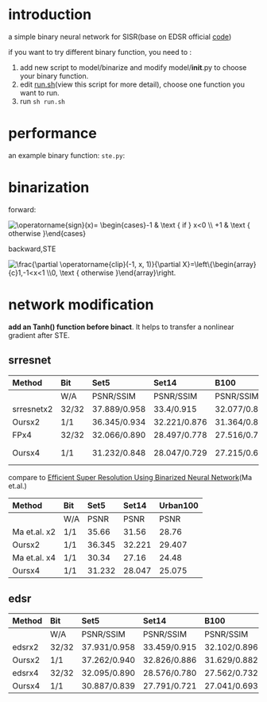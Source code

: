 # introduction

a simple binary neural network for SISR(base on EDSR official [code](https://github.com/sanghyun-son/EDSR-PyTorch))

if you want to try different binary function, you need to :
1. add new script to model/binarize and modify model/__init__.py to choose your binary function.
2. edit [run.sh](./run.sh)(view this script for more detail), choose one function you want to run.
3. run `sh run.sh`


# performance
an example binary function:
`ste.py`:
# binarization

forward:

<img src="https://latex.codecogs.com/svg.image?\operatorname{sign}(x)=&space;\begin{cases}-1&space;&&space;\text&space;{&space;if&space;}&space;x<0&space;\\&space;&plus;1&space;&&space;\text&space;{&space;otherwise&space;}\end{cases}" title="\operatorname{sign}(x)= \begin{cases}-1 & \text { if } x<0 \\ +1 & \text { otherwise }\end{cases}" />

backward,STE

<img src="https://latex.codecogs.com/svg.image?\frac{\partial&space;\operatorname{clip}(-1,&space;x,&space;1)}{\partial&space;X}=\left\{\begin{array}{c}1,-1<x<1&space;\\0,&space;\text&space;{&space;otherwise&space;}\end{array}\right." title="\frac{\partial \operatorname{clip}(-1, x, 1)}{\partial X}=\left\{\begin{array}{c}1,-1<x<1 \\0, \text { otherwise }\end{array}\right." />



# network modification

**add an Tanh() function before binact**. It helps to transfer a nonlinear gradient after STE.


## srresnet

|Method|Bit|Set5|Set14|B100|Urban100|
|:----|:----|:----|:----|:----|:----|
| |W/A|PSNR/SSIM|PSNR/SSIM|PSNR/SSIM|PSNR/SSIM|
|srresnetx2 |32/32|37.889/0.958|33.4/0.915|32.077/0.896|31.602/0.922|
|Oursx2|1/1|36.345/0.934| 32.221/0.876|31.364/0.877|29.407/0.883|
|FPx4|32/32|32.066/0.890|28.497/0.778|27.516/0.731|25.858/0.778|
|Oursx4|1/1|31.232/0.848|28.047/0.729|27.215/0.699|25.075/ 0.727|

compare to [Efficient Super Resolution Using Binarized Neural Network](http://openaccess.thecvf.com/content_CVPRW_2019/papers/CEFRL/Ma_Efficient_Super_Resolution_Using_Binarized_Neural_Network_CVPRW_2019_paper.pdf)(Ma et.al.)

|Method|Bit|Set5|Set14|Urban100|
|:----|:----|:----|:----|:----|
| |W/A|PSNR|PSNR|PSNR|PSNR|
|Ma et.al. x2|1/1|35.66|31.56|28.76|
|Oursx2|1/1|36.345| 32.221|29.407|
|Ma et.al. x4|1/1|30.34|27.16|24.48|
|Oursx4|1/1|31.232|28.047|25.075|

## edsr

|Method|Bit|Set5|Set14|B100|Urban100|
|:----|:----|:----|:----|:----|:----|
| |W/A|PSNR/SSIM|PSNR/SSIM|PSNR/SSIM|PSNR/SSIM|
|edsrx2 |32/32|37.931/0.958|33.459/0.915|32.102/0.896|31.709/0.923|
|Oursx2|1/1|37.262/0.940|32.826/0.886|31.629/0.882|30.165/0.896|
|edsrx4|32/32|32.095/0.890|28.576/0.780|27.562/0.732|26.035/0.784|
|Oursx4|1/1|30.887/0.839|27.791/0.721|27.041/0.693|24.723/0.712|




